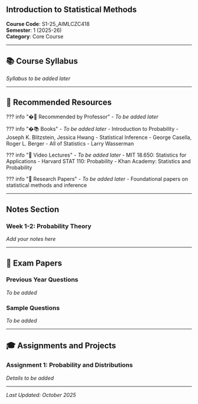 ## Introduction to Statistical Methods

**Course Code**: S1-25_AIMLCZC418  
**Semester**: 1 (2025-26)  
**Category**: Core Course

---

## 📚 Course Syllabus

*Syllabus to be added later*

---

## 📖 Recommended Resources

??? info "�‍🏫 Recommended by Professor"
    - *To be added later*

??? info "�📚 Books"
    - *To be added later*
    - Introduction to Probability - Joseph K. Blitzstein, Jessica Hwang
    - Statistical Inference - George Casella, Roger L. Berger
    - All of Statistics - Larry Wasserman

??? info "🎥 Video Lectures"
    - *To be added later*
    - MIT 18.650: Statistics for Applications
    - Harvard STAT 110: Probability
    - Khan Academy: Statistics and Probability

??? info "📄 Research Papers"
    - *To be added later*
    - Foundational papers on statistical methods and inference

---

##  Notes Section

### Week 1-2: Probability Theory
*Add your notes here*

---

## 📄 Exam Papers

### Previous Year Questions
*To be added*

### Sample Questions
*To be added*

---

## 🎓 Assignments and Projects

### Assignment 1: Probability and Distributions
*Details to be added*

---

*Last Updated: October 2025*
